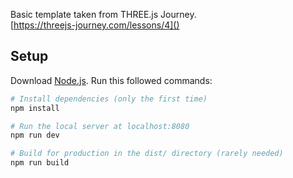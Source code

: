 Basic template taken from THREE.js Journey.   
[https://threejs-journey.com/lessons/4]()

## Setup
Download [Node.js](https://nodejs.org/en/download/).
Run this followed commands:

``` bash
# Install dependencies (only the first time)
npm install

# Run the local server at localhost:8080
npm run dev

# Build for production in the dist/ directory (rarely needed)
npm run build
```
